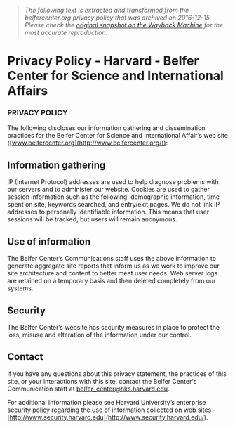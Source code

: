 > *The following text is extracted and transformed from the belfercenter.org privacy policy that was archived on 2016-12-15. Please check the [original snapshot on the Wayback Machine](https://web.archive.org/web/20161215230416id_/http%3A//belfercenter.org/privacypolicy.html) for the most accurate reproduction.*

# Privacy Policy - Harvard - Belfer Center for Science and International Affairs

### PRIVACY POLICY

  


The following discloses our information gathering and dissemination practices for the Belfer Center for Science and International Affair’s web site ([www.belfercenter.org](http://www.belfercenter.org/)):

## Information gathering

IP (Internet Protocol) addresses are used to help diagnose problems with our servers and to administer our website. Cookies are used to gather session information such as the following: demographic information, time spent on site, keywords searched, and entry/exit pages. We do not link IP addresses to personally identifiable information. This means that user sessions will be tracked, but users will remain anonymous.

## Use of information

The Belfer Center’s Communications staff uses the above information to generate aggregate site reports that inform us as we work to improve our site architecture and content to better meet user needs. Web server logs are retained on a temporary basis and then deleted completely from our systems.

## Security

The Belfer Center’s website has security measures in place to protect the loss, misuse and alteration of the information under our control.

## Contact

If you have any questions about this privacy statement, the practices of this site, or your interactions with this site, contact the Belfer Center's Communication staff at [belfer_center@hks.harvard.edu](mailto:belfer_center@hks.harvard.edu?subject=BCSIA%20Web%20Site%20Feedback).

For additional information please see Harvard University’s enterprise security policy regarding the use of information collected on web sites - [http://www.security.harvard.edu](http://www.security.harvard.edu/).
